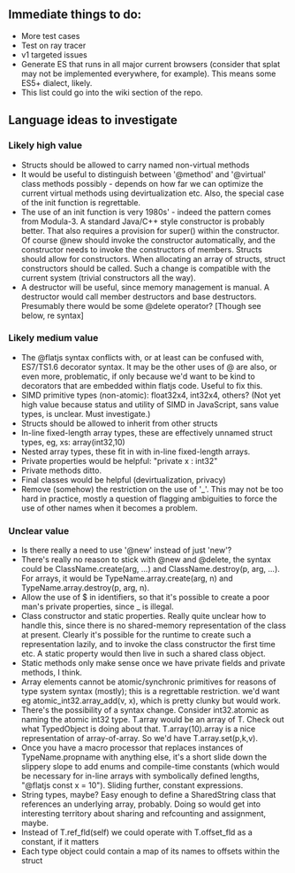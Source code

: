 ## Immediate things to do:

* More test cases
* Test on ray tracer
* v1 targeted issues
* Generate ES that runs in all major current browsers (consider that
  splat may not be implemented everywhere, for example).  This
  means some ES5+ dialect, likely.
* This list could go into the wiki section of the repo.

## Language ideas to investigate

### Likely high value

* Structs should be allowed to carry named non-virtual methods
* It would be useful to distinguish between '@method' and '@virtual'
  class methods possibly - depends on how far we can optimize the
  current virtual methods using devirtualization etc.  Also, the
  special case of the init function is regrettable.
* The use of an init function is very 1980s' - indeed the pattern
  comes from Modula-3.  A standard Java/C++ style constructor is
  probably better.  That also requires a provision for super() within
  the constructor.  Of course @new should invoke the constructor
  automatically, and the constructor needs to invoke the constructors
  of members.  Structs should allow for constructors.  When allocating
  an array of structs, struct constructors should be called.  Such a
  change is compatible with the current system (trivial constructors
  all the way).
* A destructor will be useful, since memory management is manual.
  A destructor would call member destructors and base destructors.
  Presumably there would be some @delete operator?  [Though see
  below, re syntax]

### Likely medium value

* The @flatjs syntax conflicts with, or at least can be confused with,
  ES7/TS1.6 decorator syntax.  It may be the other uses of @ are also,
  or even more, problematic, if only because we'd want to be kind to
  decorators that are embedded within flatjs code.  Useful to fix this.
* SIMD primitive types (non-atomic): float32x4, int32x4, others?  (Not
  yet high value because status and utility of SIMD in JavaScript,
  sans value types, is unclear.  Must investigate.)
* Structs should be allowed to inherit from other structs
* In-line fixed-length array types, these are effectively unnamed struct
  types, eg, xs: array(int32,10)
* Nested array types, these fit in with in-line fixed-length arrays.
* Private properties would be helpful: "private x : int32"
* Private methods ditto.
* Final classes would be helpful (devirtualization, privacy)
* Remove (somehow) the restriction on the use of '_'.  This may
  not be too hard in practice, mostly a question of flagging
  ambiguities to force the use of other names when it becomes
  a problem.

### Unclear value

* Is there really a need to use '@new' instead of just 'new'?
* There's really no reason to stick with @new and @delete, the
  syntax could be ClassName.create(arg, ...) and
  ClassName.destroy(p, arg, ...).  For arrays, it would be
  TypeName.array.create(arg, n) and
  TypeName.array.destroy(p, arg, n).
* Allow the use of $ in identifiers, so that it's possible to
  create a poor man's private properties, since _ is illegal.
* Class constructor and static properties.  Really quite unclear how
  to handle this, since there is no shared-memory representation of
  the class at present.  Clearly it's possible for the runtime to
  create such a representation lazily, and to invoke the class
  constructor the first time etc.  A static property would then
  live in such a shared class object.
* Static methods only make sense once we have private fields and
  private methods, I think.
* Array elements cannot be atomic/synchronic primitives for reasons of
  type system syntax (mostly); this is a regrettable restriction.
  we'd want eg atomic_int32.array_add(v, x), which is pretty clunky
  but would work.
* There's the possibility of a syntax change.  Consider int32.atomic
  as naming the atomic int32 type.  T.array would be an array of T.
  Check out what TypedObject is doing about that.  T.array(10).array
  is a nice representation of array-of-array.  So we'd have T.array.set(p,k,v).
* Once you have a macro processor that replaces instances of
  TypeName.propname with anything else, it's a short slide down the
  slippery slope to add enums and compile-time constants (which would
  be necessary for in-line arrays with symbolically defined lengths,
  "@flatjs const x = 10").  Sliding further, constant expressions.
* String types, maybe?  Easy enough to define a SharedString class
  that references an underlying array, probably.  Doing so would get
  into interesting territory about sharing and refcounting and
  assignment, maybe.
* Instead of T.ref_fld(self) we could operate with T.offset_fld as a
  constant, if it matters
* Each type object could contain a map of its names to offsets within
  the struct
